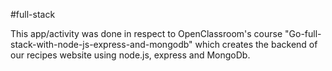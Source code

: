 #full-stack

This app/activity was done in respect to OpenClassroom's course 
"Go-full-stack-with-node-js-express-and-mongodb" which creates the backend of our 
recipes website using node.js, express and MongoDb.
